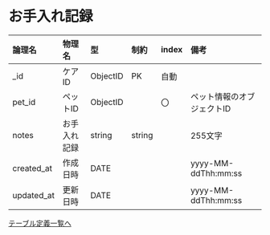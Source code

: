 # お手入れ記録

| 論理名     | 物理名       | 型       | 制約   | index | 備考                       |
| :--------- | :----------- | :------- | :----- | :---- | :------------------------- |
| _id        | ケアID       | ObjectID | PK     | 自動  |                            |
| pet_id     | ペットID     | ObjectID |        | 〇    | ペット情報のオブジェクトID |
| notes      | お手入れ記録 | string   | string |       | 255文字                    |
| created_at | 作成日時     | DATE     |        |       | yyyy-MM-ddThh:mm:ss        |
| updated_at | 更新日時     | DATE     |        |       | yyyy-MM-ddThh:mm:ss        |

[テーブル定義一覧へ](../database-design.md)
